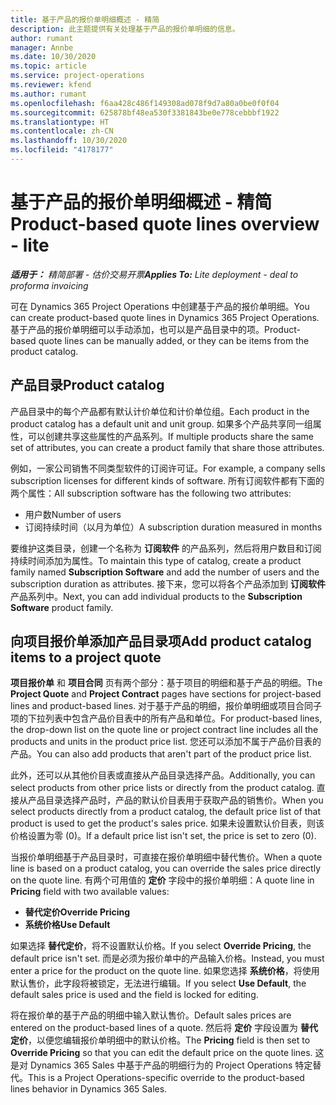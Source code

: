 ```yaml
---
title: 基于产品的报价单明细概述 - 精简
description: 此主题提供有关处理基于产品的报价单明细的信息。
author: rumant
manager: Annbe
ms.date: 10/30/2020
ms.topic: article
ms.service: project-operations
ms.reviewer: kfend
ms.author: rumant
ms.openlocfilehash: f6aa428c486f149308ad078f9d7a80a0be0f0f04
ms.sourcegitcommit: 625878bf48ea530f3381843be0e778cebbbf1922
ms.translationtype: HT
ms.contentlocale: zh-CN
ms.lasthandoff: 10/30/2020
ms.locfileid: "4178177"
---
```

# <a name="product-based-quote-lines-overview---lite"></a><span data-ttu-id="71b54-103">基于产品的报价单明细概述 - 精简</span><span class="sxs-lookup"><span data-stu-id="71b54-103">Product-based quote lines overview - lite</span></span>

<span data-ttu-id="71b54-104">_**适用于：** 精简部署 - 估价交易开票_</span><span class="sxs-lookup"><span data-stu-id="71b54-104">_**Applies To:** Lite deployment - deal to proforma invoicing_</span></span>

<span data-ttu-id="71b54-105">可在 Dynamics 365 Project Operations 中创建基于产品的报价单明细。</span><span class="sxs-lookup"><span data-stu-id="71b54-105">You can create product-based quote lines in Dynamics 365 Project Operations.</span></span> <span data-ttu-id="71b54-106">基于产品的报价单明细可以手动添加，也可以是产品目录中的项。</span><span class="sxs-lookup"><span data-stu-id="71b54-106">Product-based quote lines can be manually added, or they can be items from the product catalog.</span></span>

## <a name="product-catalog"></a><span data-ttu-id="71b54-107">产品目录</span><span class="sxs-lookup"><span data-stu-id="71b54-107">Product catalog</span></span>

<span data-ttu-id="71b54-108">产品目录中的每个产品都有默认计价单位和计价单位组。</span><span class="sxs-lookup"><span data-stu-id="71b54-108">Each product in the product catalog has a default unit and unit group.</span></span> <span data-ttu-id="71b54-109">如果多个产品共享同一组属性，可以创建共享这些属性的产品系列。</span><span class="sxs-lookup"><span data-stu-id="71b54-109">If multiple products share the same set of attributes, you can create a product family that share those attributes.</span></span> 

<span data-ttu-id="71b54-110">例如，一家公司销售不同类型软件的订阅许可证。</span><span class="sxs-lookup"><span data-stu-id="71b54-110">For example, a company sells subscription licenses for different kinds of software.</span></span> <span data-ttu-id="71b54-111">所有订阅软件都有下面的两个属性：</span><span class="sxs-lookup"><span data-stu-id="71b54-111">All subscription software has the following two attributes:</span></span>

- <span data-ttu-id="71b54-112">用户数</span><span class="sxs-lookup"><span data-stu-id="71b54-112">Number of users</span></span>
- <span data-ttu-id="71b54-113">订阅持续时间（以月为单位）</span><span class="sxs-lookup"><span data-stu-id="71b54-113">A subscription duration measured in months</span></span>

<span data-ttu-id="71b54-114">要维护这类目录，创建一个名称为 **订阅软件** 的产品系列，然后将用户数目和订阅持续时间添加为属性。</span><span class="sxs-lookup"><span data-stu-id="71b54-114">To maintain this type of catalog, create a product family named **Subscription Software** and add the number of users and the subscription duration as attributes.</span></span> <span data-ttu-id="71b54-115">接下来，您可以将各个产品添加到 **订阅软件** 产品系列中。</span><span class="sxs-lookup"><span data-stu-id="71b54-115">Next, you can add individual products to the **Subscription Software** product family.</span></span>

## <a name="add-product-catalog-items-to-a-project-quote"></a><span data-ttu-id="71b54-116">向项目报价单添加产品目录项</span><span class="sxs-lookup"><span data-stu-id="71b54-116">Add product catalog items to a project quote</span></span>

<span data-ttu-id="71b54-117">**项目报价单** 和 **项目合同** 页有两个部分：基于项目的明细和基于产品的明细。</span><span class="sxs-lookup"><span data-stu-id="71b54-117">The **Project Quote** and **Project Contract** pages have sections for project-based lines and product-based lines.</span></span> <span data-ttu-id="71b54-118">对于基于产品的明细，报价单明细或项目合同子项的下拉列表中包含产品价目表中的所有产品和单位。</span><span class="sxs-lookup"><span data-stu-id="71b54-118">For product-based lines, the drop-down list on the quote line or project contract line includes all the products and units in the product price list.</span></span> <span data-ttu-id="71b54-119">您还可以添加不属于产品价目表的产品。</span><span class="sxs-lookup"><span data-stu-id="71b54-119">You can also add products that aren't part of the product price list.</span></span>

<span data-ttu-id="71b54-120">此外，还可以从其他价目表或直接从产品目录选择产品。</span><span class="sxs-lookup"><span data-stu-id="71b54-120">Additionally, you can select products from other price lists or directly from the product catalog.</span></span> <span data-ttu-id="71b54-121">直接从产品目录选择产品时，产品的默认价目表用于获取产品的销售价。</span><span class="sxs-lookup"><span data-stu-id="71b54-121">When you select products directly from a product catalog, the default price list of that product is used to get the product's sales price.</span></span> <span data-ttu-id="71b54-122">如果未设置默认价目表，则该价格设置为零 (0)。</span><span class="sxs-lookup"><span data-stu-id="71b54-122">If a default price list isn't set, the price is set to zero (0).</span></span>

<span data-ttu-id="71b54-123">当报价单明细基于产品目录时，可直接在报价单明细中替代售价。</span><span class="sxs-lookup"><span data-stu-id="71b54-123">When a quote line is based on a product catalog, you can override the sales price directly on the quote line.</span></span> <span data-ttu-id="71b54-124">有两个可用值的 **定价** 字段中的报价单明细：</span><span class="sxs-lookup"><span data-stu-id="71b54-124">A quote line in **Pricing** field with two available values:</span></span>

- <span data-ttu-id="71b54-125">**替代定价**</span><span class="sxs-lookup"><span data-stu-id="71b54-125">**Override Pricing**</span></span>
- <span data-ttu-id="71b54-126">**系统价格**</span><span class="sxs-lookup"><span data-stu-id="71b54-126">**Use Default**</span></span>

<span data-ttu-id="71b54-127">如果选择 **替代定价**，将不设置默认价格。</span><span class="sxs-lookup"><span data-stu-id="71b54-127">If you select **Override Pricing**, the default price isn't set.</span></span> <span data-ttu-id="71b54-128">而是必须为报价单中的产品输入价格。</span><span class="sxs-lookup"><span data-stu-id="71b54-128">Instead, you must enter a price for the product on the quote line.</span></span> <span data-ttu-id="71b54-129">如果您选择 **系统价格**，将使用默认售价，此字段将被锁定，无法进行编辑。</span><span class="sxs-lookup"><span data-stu-id="71b54-129">If you select **Use Default**, the default sales price is used and the field is locked for editing.</span></span>

<span data-ttu-id="71b54-130">将在报价单的基于产品的明细中输入默认售价。</span><span class="sxs-lookup"><span data-stu-id="71b54-130">Default sales prices are entered on the product-based lines of a quote.</span></span> <span data-ttu-id="71b54-131">然后将 **定价** 字段设置为 **替代定价**，以便您编辑报价单明细中的默认价格。</span><span class="sxs-lookup"><span data-stu-id="71b54-131">The **Pricing** field is then set to **Override Pricing** so that you can edit the default price on the quote lines.</span></span> <span data-ttu-id="71b54-132">这是对 Dynamics 365 Sales 中基于产品的明细行为的 Project Operations 特定替代。</span><span class="sxs-lookup"><span data-stu-id="71b54-132">This is a Project Operations-specific override to the product-based lines behavior in Dynamics 365 Sales.</span></span>
